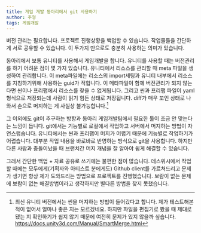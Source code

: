 ```yaml
---
title: 게임 개발 동아리에서 git 사용하기
author: 주형
tags: 게임개발
---
```


버전 관리는 필요합니다. 프로젝트 진행상황을 백업할 수 있습니다. 작업물들을 간단하게 서로 공유할 수 있습니다. 이 두가지 만으로도 충분히 사용하는 의미가 있습니다.

동아리에서 보통 유니티를 사용해서 게임개발을 합니다. 유니티를 사용할 때는 버전관리를 하기 어려운 점이 몇 가지 있습니다. 유니티에서 리소스를 관리할 때 meta 파일을 생성하여 관리합니다. 이 meta파일에는 리소스의 import세팅과 유니티 내부에서 리소스를 지칭하기위해 사용하는 guid가 적힙니다. 이 메타파일이 함께 버전관리가 되지 않는다면 씬이나 프리팹에서 리소스를 찾을 수 없게됩니다. 그리고 씬과 프리팹 파일이 yaml형식으로 저장되는데 사람이 읽기 힘든 상태로 저장됩니다. diff가 매우 꼬인 상태로 나와서 손으로 머지하는 게 사실상 불가능합니다.[^1]

그 이외에도 git이 추구하는 방향과 동아리 게임개발팀에서 필요한 툴이 조금 안 맞는다는 느낌이 듭니다. git에서는 기능별로 로컬에서 작업하고 서버에서 머지하는 방법이 자연스럽습니다. 유니티에서는 씬과 프리팹이 머지가 어렵기 때문에 기능별로 작업하기가 어렵습니다. 대부분 작업 내용을 바로바로 반영하는 방식으로 git을 사용합니다. 하지만 다른 사람과 충돌이났을 때 브랜치간 머지 개념을 잘 알아야 쉽게 해결할 수 있습니다.

그래서 간단한 백업 + 자료 공유로 쓰기에는 불편한 점이 많습니다. 데스위시에서 작업할 때에는 모두에게(기획자와 아티스트 분에게도) Github client를 가르쳐드리고 문제가 생기면 항상 제가 도와드리는 방법으로 프로젝트를 진행했습니다. 보람이 없는 문제에 보람이 없는 해결방법이라고 생각하지만 별다른 방법을 찾지 못했습니다.

[^1]: 최신 유니티 버전에서는 씬을 머지하는 방법이 들어갔다고 합니다. 제가 테스트해본 적이 없어서 얼마나 좋은 지는 모르겠네요. 하지만 파일을 편집기로 봤을 때 제대로 됐는 지 확인하기가 쉽지 않기 때문에 여전히 문제가 있지 않을까 싶습니다. https://docs.unity3d.com/Manual/SmartMerge.html

